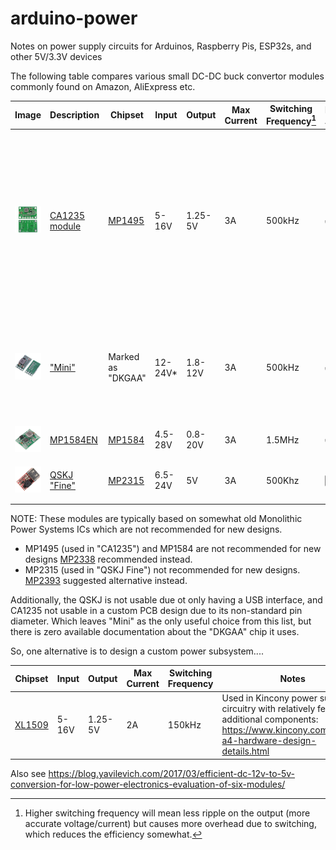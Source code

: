 # arduino-power
Notes on power supply circuits for Arduinos, Raspberry Pis, ESP32s, and other 5V/3.3V devices


The following table compares various small DC-DC buck convertor modules commonly found on Amazon, AliExpress etc.

| Image | Description | Chipset | Input | Output | Max Current | Switching Frequency[^1] |  Pot. Adj. | Fixed Adj. | Notes |
| ----- | ----------- | ------- |------ |------- |------------ | ------------------- | ---------- | ---------- | ----- |
| <img src="https://github.com/playfultechnology/arduino-power/blob/main/images/CA1235.png" /> | [CA1235 module](https://www.aliexpress.com/item/1005005231661753.html) | [MP1495](https://www.monolithicpower.com/en/mp1495.html) | 5-16V | 1.25-5V | 3A | 500kHz | :white_check_mark:| :white_check_mark: | Adjustable voltage output selectable by pot or solder joints. Large holes designed for wire-to-board mean this can't easily be PCB mounted. |
| <img src="https://github.com/playfultechnology/arduino-power/blob/main/images/Mini.png" />  | ["Mini"](https://www.aliexpress.com/item/4000016739581.html) | Marked as "DKGAA" | 12-24V* | 1.8-12V | 3A | 500kHz |  :white_check_mark: | :white_check_mark: | Adjustable (need knife to break trace). Amazon reviews say not to exceed 15V input  | 
| <img src="https://github.com/playfultechnology/arduino-power/blob/main/images/MP1584EN.png" />| [MP1584EN](https://www.amazon.co.uk/DollaTek-MP1584EN-Step-Down-Adjustable-Converter/dp/B07DJ5HZ7G) | [MP1584](https://www.monolithicpower.com/en/mp1584.html) |  4.5-28V | 0.8-20V | 3A | 1.5MHz | :white_check_mark: | :white_large_square: | Pot adjustment _only_ | 
| <img src="https://github.com/playfultechnology/arduino-power/blob/main/images/QSKJ.jpg" />| [QSKJ "Fine"](https://www.aliexpress.com/item/32815170131.html) | [MP2315](https://www.openhacks.com/uploadsproductos/datasheet_77.pdf) | 6.5-24V | 5V | 3A | 500Khz |  :white_large_square:| :white_large_square: | Output is only via a USB socket |

[^1]: Higher switching frequency will mean less ripple on the output (more accurate voltage/current) but causes more overhead due to switching, which reduces the efficiency somewhat.

NOTE: These modules are typically based on somewhat old Monolithic Power Systems ICs which are not recommended for new designs.
 - MP1495 (used in "CA1235") and MP1584 are not recommended for new designs [MP2338](https://www.monolithicpower.com/en/mp2338.html) recommended instead.
 - MP2315 (used in "QSKJ Fine") not recommended for new designs. [MP2393](https://www.monolithicpower.com/en/mp2393.html) suggested alternative instead.

Additionally, the QSKJ is not usable due ot only having a USB interface, and CA1235 not usable in a custom PCB design due to its non-standard pin diameter. 
Which leaves "Mini" as the only useful choice from this list, but there is zero available documentation about the "DKGAA" chip it uses.

So, one alternative is to design a custom power subsystem....

Chipset | Input | Output | Max Current | Switching Frequency | Notes |
------- |------ |------- |------------ | ------------------- | ----- |
| [XL1509](https://www.lcsc.com/datasheet/lcsc_datasheet_2304140030_XLSEMI-XL1509-5-0E1_C61063.pdf) | 5-16V | 1.25-5V | 2A | 150kHz | Used in Kincony power supply circuitry with relatively few additional components: https://www.kincony.com/kc868-a4-hardware-design-details.html|



Also see https://blog.yavilevich.com/2017/03/efficient-dc-12v-to-5v-conversion-for-low-power-electronics-evaluation-of-six-modules/
